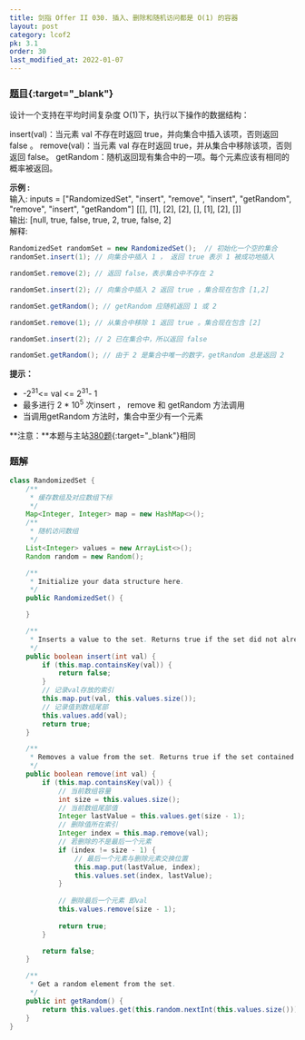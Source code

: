 ```yaml
---
title: 剑指 Offer II 030. 插入、删除和随机访问都是 O(1) 的容器
layout: post
category: lcof2
pk: 3.1
order: 30
last_modified_at: 2022-01-07
---
```


### [题目](https://leetcode-cn.com/problems/FortPu/){:target="_blank"}

设计一个支持在平均时间复杂度 O(1)下，执行以下操作的数据结构：

insert(val)：当元素 val 不存在时返回 true，并向集合中插入该项，否则返回 false 。
remove(val)：当元素 val 存在时返回 true，并从集合中移除该项，否则返回 false。
getRandom：随机返回现有集合中的一项。每个元素应该有相同的概率被返回。


**示例 :**  
输入: inputs = ["RandomizedSet", "insert", "remove", "insert", "getRandom", "remove", "insert", "getRandom"]
[[], [1], [2], [2], [], [1], [2], []]  
输出: [null, true, false, true, 2, true, false, 2]  
解释:  

```java
RandomizedSet randomSet = new RandomizedSet();  // 初始化一个空的集合
randomSet.insert(1); // 向集合中插入 1 ， 返回 true 表示 1 被成功地插入

randomSet.remove(2); // 返回 false，表示集合中不存在 2

randomSet.insert(2); // 向集合中插入 2 返回 true ，集合现在包含 [1,2]

randomSet.getRandom(); // getRandom 应随机返回 1 或 2

randomSet.remove(1); // 从集合中移除 1 返回 true 。集合现在包含 [2]

randomSet.insert(2); // 2 已在集合中，所以返回 false

randomSet.getRandom(); // 由于 2 是集合中唯一的数字，getRandom 总是返回 2
```


**提示：**
- -2<sup>31</sup><= val <= 2<sup>31</sup>- 1
- 最多进行 2 * 10<sup>5</sup> 次insert ， remove 和 getRandom 方法调用
- 当调用getRandom 方法时，集合中至少有一个元素

**注意：**本题与主站[380题](https://leetcode-cn.com/problems/insert-delete-getrandom-o1/){:target="_blank"}相同

### 题解

```java
class RandomizedSet {
    /**
     * 缓存数组及对应数组下标
     */
    Map<Integer, Integer> map = new HashMap<>();
    /**
     * 随机访问数组
     */
    List<Integer> values = new ArrayList<>();
    Random random = new Random();

    /**
     * Initialize your data structure here.
     */
    public RandomizedSet() {

    }

    /**
     * Inserts a value to the set. Returns true if the set did not already contain the specified element.
     */
    public boolean insert(int val) {
        if (this.map.containsKey(val)) {
            return false;
        }
        // 记录val存放的索引
        this.map.put(val, this.values.size());
        // 记录值到数组尾部
        this.values.add(val);
        return true;
    }

    /**
     * Removes a value from the set. Returns true if the set contained the specified element.
     */
    public boolean remove(int val) {
        if (this.map.containsKey(val)) {
            // 当前数组容量
            int size = this.values.size();
            // 当前数组尾部值
            Integer lastValue = this.values.get(size - 1);
            // 删除值所在索引
            Integer index = this.map.remove(val);
            // 若删除的不是最后一个元素
            if (index != size - 1) {
                // 最后一个元素与删除元素交换位置
                this.map.put(lastValue, index);
                this.values.set(index, lastValue);
            }
            
            // 删除最后一个元素 即val
            this.values.remove(size - 1);
            
            return true;
        }

        return false;
    }

    /**
     * Get a random element from the set.
     */
    public int getRandom() {
        return this.values.get(this.random.nextInt(this.values.size()));
    }
}
```